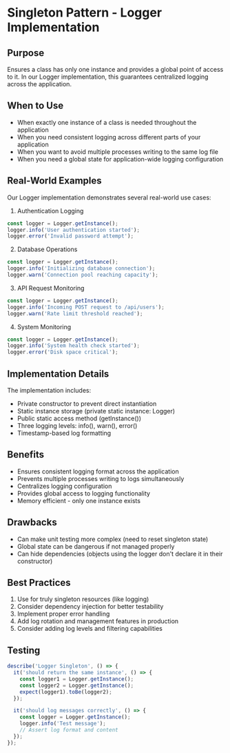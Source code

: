 # Singleton Pattern - Logger Implementation

## Purpose
Ensures a class has only one instance and provides a global point of access to it. In our Logger implementation, this guarantees centralized logging across the application.

## When to Use
- When exactly one instance of a class is needed throughout the application
- When you need consistent logging across different parts of your application
- When you want to avoid multiple processes writing to the same log file
- When you need a global state for application-wide logging configuration

## Real-World Examples
Our Logger implementation demonstrates several real-world use cases:

1. Authentication Logging
```typescript
const logger = Logger.getInstance();
logger.info('User authentication started');
logger.error('Invalid password attempt');
```

2. Database Operations
```typescript
const logger = Logger.getInstance();
logger.info('Initializing database connection');
logger.warn('Connection pool reaching capacity');
```

3. API Request Monitoring
```typescript
const logger = Logger.getInstance();
logger.info('Incoming POST request to /api/users');
logger.warn('Rate limit threshold reached');
```

4. System Monitoring
```typescript
const logger = Logger.getInstance();
logger.info('System health check started');
logger.error('Disk space critical');
```

## Implementation Details
The implementation includes:
- Private constructor to prevent direct instantiation
- Static instance storage (private static instance: Logger)
- Public static access method (getInstance())
- Three logging levels: info(), warn(), error()
- Timestamp-based log formatting

## Benefits
- Ensures consistent logging format across the application
- Prevents multiple processes writing to logs simultaneously
- Centralizes logging configuration
- Provides global access to logging functionality
- Memory efficient - only one instance exists

## Drawbacks
- Can make unit testing more complex (need to reset singleton state)
- Global state can be dangerous if not managed properly
- Can hide dependencies (objects using the logger don't declare it in their constructor)

## Best Practices
1. Use for truly singleton resources (like logging)
2. Consider dependency injection for better testability
3. Implement proper error handling
4. Add log rotation and management features in production
5. Consider adding log levels and filtering capabilities

## Testing
```typescript
describe('Logger Singleton', () => {
  it('should return the same instance', () => {
    const logger1 = Logger.getInstance();
    const logger2 = Logger.getInstance();
    expect(logger1).toBe(logger2);
  });

  it('should log messages correctly', () => {
    const logger = Logger.getInstance();
    logger.info('Test message');
    // Assert log format and content
  });
});
``` 